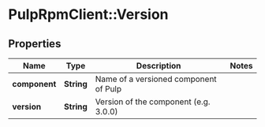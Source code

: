 # PulpRpmClient::Version

## Properties
Name | Type | Description | Notes
------------ | ------------- | ------------- | -------------
**component** | **String** | Name of a versioned component of Pulp | 
**version** | **String** | Version of the component (e.g. 3.0.0) | 


